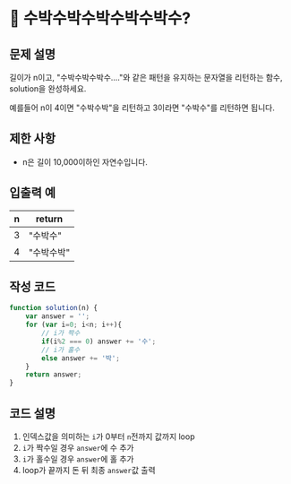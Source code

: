 # :pushpin: 수박수박수박수박수박수?

## 문제 설명
길이가 n이고, "수박수박수박수...."와 같은 패턴을 유지하는 문자열을 리턴하는 함수, solution을 완성하세요.

예를들어 n이 4이면 "수박수박"을 리턴하고 3이라면 "수박수"를 리턴하면 됩니다.

## 제한 사항
- n은 길이 10,000이하인 자연수입니다.


## 입출력 예
|n|return|
|--|--|
|3|"수박수"|
|4|"수박수박"|

## 작성 코드
```jsx
function solution(n) {
    var answer = '';
    for (var i=0; i<n; i++){
        // i가 짝수
        if(i%2 === 0) answer += '수';
        // i가 홀수
        else answer += '박';
    }
    return answer;
}
```
## 코드 설명
1. 인덱스값을 의미하는 `i`가 0부터 `n`전까지 값까지 loop
2. `i`가 짝수일 경우 `answer`에 수 추가
3. `i`가 홀수일 경우 `answer`에 홀 추가
4. loop가 끝까지 돈 뒤 최종 `answer`값 출력
